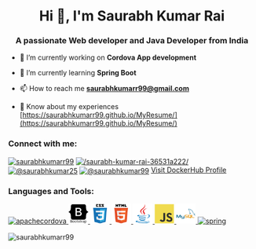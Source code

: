 <h1 align="center">Hi 👋, I'm Saurabh Kumar Rai</h1>
<h3 align="center">A passionate Web developer and Java Developer from India</h3>

- 🔭 I’m currently working on **Cordova App development**

- 🌱 I’m currently learning **Spring Boot**

- 📫 How to reach me **saurabhkumarr99@gmail.com**

- 📄 Know about my experiences [https://saurabhkumarr99.github.io/MyResume/](https://saurabhkumarr99.github.io/MyResume/)

<h3 align="left">Connect with me:</h3>
<p align="left">
<a href="https://twitter.com/saurabhkumarr99" target="blank"><img align="center" src="https://raw.githubusercontent.com/rahuldkjain/github-profile-readme-generator/master/src/images/icons/Social/twitter.svg" alt="saurabhkumarr99" height="30" width="40" /></a>
<a href="https://linkedin.com/in//saurabh-kumar-rai-36531a222/" target="blank"><img align="center" src="https://raw.githubusercontent.com/rahuldkjain/github-profile-readme-generator/master/src/images/icons/Social/linked-in-alt.svg" alt="/saurabh-kumar-rai-36531a222/" height="30" width="40" /></a>
<a href="https://www.hackerearth.com/@saurabhkumar25" target="blank"><img align="center" src="https://raw.githubusercontent.com/rahuldkjain/github-profile-readme-generator/master/src/images/icons/Social/hackerearth.svg" alt="@saurabhkumar25" height="30" width="40" /></a>
<a href="https://hub.docker.com/u/saurabhkumarr99" target="blank"><img align="center" src="https://azuredays.com/docker-logo/" alt="@saurabhkumar99" height="30" width="40" /></a>
<a href="https://hub.docker.com/u/saurabhkumarr99" target="_blank" class="btn btn-primary">
  <i class="fab fa-docker"></i> Visit DockerHub Profile
</a>
</p>

<h3 align="left">Languages and Tools:</h3>
<p align="left"> <a href="https://cordova.apache.org/" target="_blank" rel="noreferrer"> <img src="https://www.vectorlogo.zone/logos/apache_cordova/apache_cordova-icon.svg" alt="apachecordova" width="40" height="40"/> </a> <a href="https://getbootstrap.com" target="_blank" rel="noreferrer"> <img src="https://raw.githubusercontent.com/devicons/devicon/master/icons/bootstrap/bootstrap-plain-wordmark.svg" alt="bootstrap" width="40" height="40"/> </a> <a href="https://www.w3schools.com/css/" target="_blank" rel="noreferrer"> <img src="https://raw.githubusercontent.com/devicons/devicon/master/icons/css3/css3-original-wordmark.svg" alt="css3" width="40" height="40"/> </a> <a href="https://www.w3.org/html/" target="_blank" rel="noreferrer"> <img src="https://raw.githubusercontent.com/devicons/devicon/master/icons/html5/html5-original-wordmark.svg" alt="html5" width="40" height="40"/> </a> <a href="https://www.java.com" target="_blank" rel="noreferrer"> <img src="https://raw.githubusercontent.com/devicons/devicon/master/icons/java/java-original.svg" alt="java" width="40" height="40"/> </a> <a href="https://developer.mozilla.org/en-US/docs/Web/JavaScript" target="_blank" rel="noreferrer"> <img src="https://raw.githubusercontent.com/devicons/devicon/master/icons/javascript/javascript-original.svg" alt="javascript" width="40" height="40"/> </a> <a href="https://www.mysql.com/" target="_blank" rel="noreferrer"> <img src="https://raw.githubusercontent.com/devicons/devicon/master/icons/mysql/mysql-original-wordmark.svg" alt="mysql" width="40" height="40"/> </a> <a href="https://spring.io/" target="_blank" rel="noreferrer"> <img src="https://www.vectorlogo.zone/logos/springio/springio-icon.svg" alt="spring" width="40" height="40"/> </a> </p>

<p><img align="center" src="https://github-readme-stats.vercel.app/api/top-langs?username=saurabhkumarr99&show_icons=true&locale=en&layout=compact" alt="saurabhkumarr99" /></p>

